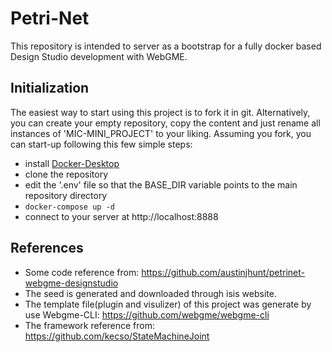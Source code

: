 # Petri-Net
This repository is intended to server as a bootstrap for a fully docker based Design Studio development with WebGME.

## Initialization
The easiest way to start using this project is to fork it in git. Alternatively, you can create your empty repository, copy the content and just rename all instances of 'MIC-MINI_PROJECT' to your liking. Assuming you fork, you can start-up following this few simple steps:
- install [Docker-Desktop](https://www.docker.com/products/docker-desktop)
- clone the repository
- edit the '.env' file so that the BASE_DIR variable points to the main repository directory
- `docker-compose up -d`
- connect to your server at http://localhost:8888

## References
 - Some code reference from: https://github.com/austinjhunt/petrinet-webgme-designstudio
 - The seed is generated and downloaded through isis website.
 - The template file(plugin and visulizer) of this project was generate by use Webgme-CLI: https://github.com/webgme/webgme-cli
 - The framework reference from: https://github.com/kecso/StateMachineJoint
